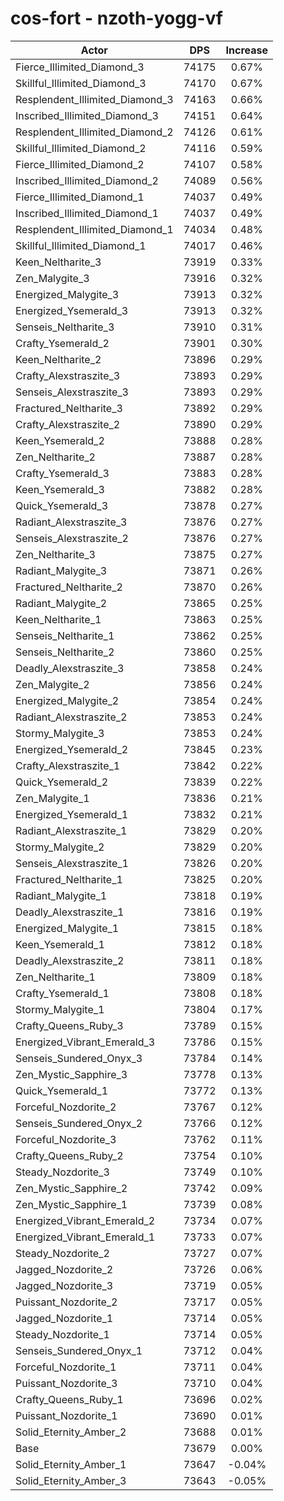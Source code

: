 # cos-fort - nzoth-yogg-vf
| Actor | DPS | Increase |
|---|:---:|:---:|
|Fierce_Illimited_Diamond_3|74175|0.67%|
|Skillful_Illimited_Diamond_3|74170|0.67%|
|Resplendent_Illimited_Diamond_3|74163|0.66%|
|Inscribed_Illimited_Diamond_3|74151|0.64%|
|Resplendent_Illimited_Diamond_2|74126|0.61%|
|Skillful_Illimited_Diamond_2|74116|0.59%|
|Fierce_Illimited_Diamond_2|74107|0.58%|
|Inscribed_Illimited_Diamond_2|74089|0.56%|
|Fierce_Illimited_Diamond_1|74037|0.49%|
|Inscribed_Illimited_Diamond_1|74037|0.49%|
|Resplendent_Illimited_Diamond_1|74034|0.48%|
|Skillful_Illimited_Diamond_1|74017|0.46%|
|Keen_Neltharite_3|73919|0.33%|
|Zen_Malygite_3|73916|0.32%|
|Energized_Malygite_3|73913|0.32%|
|Energized_Ysemerald_3|73913|0.32%|
|Senseis_Neltharite_3|73910|0.31%|
|Crafty_Ysemerald_2|73901|0.30%|
|Keen_Neltharite_2|73896|0.29%|
|Crafty_Alexstraszite_3|73893|0.29%|
|Senseis_Alexstraszite_3|73893|0.29%|
|Fractured_Neltharite_3|73892|0.29%|
|Crafty_Alexstraszite_2|73890|0.29%|
|Keen_Ysemerald_2|73888|0.28%|
|Zen_Neltharite_2|73887|0.28%|
|Crafty_Ysemerald_3|73883|0.28%|
|Keen_Ysemerald_3|73882|0.28%|
|Quick_Ysemerald_3|73878|0.27%|
|Radiant_Alexstraszite_3|73876|0.27%|
|Senseis_Alexstraszite_2|73876|0.27%|
|Zen_Neltharite_3|73875|0.27%|
|Radiant_Malygite_3|73871|0.26%|
|Fractured_Neltharite_2|73870|0.26%|
|Radiant_Malygite_2|73865|0.25%|
|Keen_Neltharite_1|73863|0.25%|
|Senseis_Neltharite_1|73862|0.25%|
|Senseis_Neltharite_2|73860|0.25%|
|Deadly_Alexstraszite_3|73858|0.24%|
|Zen_Malygite_2|73856|0.24%|
|Energized_Malygite_2|73854|0.24%|
|Radiant_Alexstraszite_2|73853|0.24%|
|Stormy_Malygite_3|73853|0.24%|
|Energized_Ysemerald_2|73845|0.23%|
|Crafty_Alexstraszite_1|73842|0.22%|
|Quick_Ysemerald_2|73839|0.22%|
|Zen_Malygite_1|73836|0.21%|
|Energized_Ysemerald_1|73832|0.21%|
|Radiant_Alexstraszite_1|73829|0.20%|
|Stormy_Malygite_2|73829|0.20%|
|Senseis_Alexstraszite_1|73826|0.20%|
|Fractured_Neltharite_1|73825|0.20%|
|Radiant_Malygite_1|73818|0.19%|
|Deadly_Alexstraszite_1|73816|0.19%|
|Energized_Malygite_1|73815|0.18%|
|Keen_Ysemerald_1|73812|0.18%|
|Deadly_Alexstraszite_2|73811|0.18%|
|Zen_Neltharite_1|73809|0.18%|
|Crafty_Ysemerald_1|73808|0.18%|
|Stormy_Malygite_1|73804|0.17%|
|Crafty_Queens_Ruby_3|73789|0.15%|
|Energized_Vibrant_Emerald_3|73786|0.15%|
|Senseis_Sundered_Onyx_3|73784|0.14%|
|Zen_Mystic_Sapphire_3|73778|0.13%|
|Quick_Ysemerald_1|73772|0.13%|
|Forceful_Nozdorite_2|73767|0.12%|
|Senseis_Sundered_Onyx_2|73766|0.12%|
|Forceful_Nozdorite_3|73762|0.11%|
|Crafty_Queens_Ruby_2|73754|0.10%|
|Steady_Nozdorite_3|73749|0.10%|
|Zen_Mystic_Sapphire_2|73742|0.09%|
|Zen_Mystic_Sapphire_1|73739|0.08%|
|Energized_Vibrant_Emerald_2|73734|0.07%|
|Energized_Vibrant_Emerald_1|73733|0.07%|
|Steady_Nozdorite_2|73727|0.07%|
|Jagged_Nozdorite_2|73726|0.06%|
|Jagged_Nozdorite_3|73719|0.05%|
|Puissant_Nozdorite_2|73717|0.05%|
|Jagged_Nozdorite_1|73714|0.05%|
|Steady_Nozdorite_1|73714|0.05%|
|Senseis_Sundered_Onyx_1|73712|0.04%|
|Forceful_Nozdorite_1|73711|0.04%|
|Puissant_Nozdorite_3|73710|0.04%|
|Crafty_Queens_Ruby_1|73696|0.02%|
|Puissant_Nozdorite_1|73690|0.01%|
|Solid_Eternity_Amber_2|73688|0.01%|
|Base|73679|0.00%|
|Solid_Eternity_Amber_1|73647|-0.04%|
|Solid_Eternity_Amber_3|73643|-0.05%|
